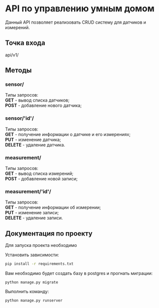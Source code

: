 # API по управлению умным домом

Данный API позволяет реализовать CRUD систему для датчиков и измерений.

## Точка входа

api/v1/

## Методы

### sensor/
Типы запросов:<br>
**GET** - вывод списка датчиков;
<br>
**POST** - добавление нового датчика;

### sensor/'id'/
Типы запросов:<br>
**GET** - получение информации о датчике и его измерениях;
<br>
**PUT** - изменение датчика;
<br>
**DELETE** - удаление датчика.

### measurement/
Типы запросов:<br>
**GET** - вывод списка измерений;
<br>
**POST** - добавление новой записи;

### measurement/'id'/
Типы запросов:<br>
**GET** - получение информации об измерении;
<br>
**PUT** - изменение записи;
<br>
**DELETE** - удаление записи.

###

## Документация по проекту

Для запуска проекта необходимо

Установить зависимости:

```bash
pip install -r requirements.txt
```

Вам необходимо будет создать базу в postgres и прогнать миграции:

```base
python manage.py migrate
```

Выполнить команду:

```bash
python manage.py runserver
```
